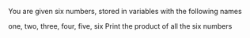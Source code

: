 You are given six numbers, stored in variables with the following names

 one, two, three, four, five, six
Print the product of all the six numbers
